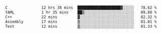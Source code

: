 <!--START_SECTION:waka-->

```txt
C               12 hrs 38 mins  ███████████████████▓░░░░░   78.62 %
YAML            1 hr 35 mins    ██▒░░░░░░░░░░░░░░░░░░░░░░   09.88 %
C++             22 mins         ▓░░░░░░░░░░░░░░░░░░░░░░░░   02.32 %
Assembly        17 mins         ▒░░░░░░░░░░░░░░░░░░░░░░░░   01.81 %
Text            12 mins         ▒░░░░░░░░░░░░░░░░░░░░░░░░   01.33 %
```

<!--END_SECTION:waka-->
